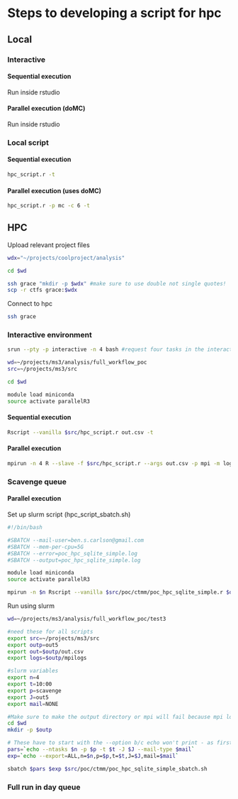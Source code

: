 # Steps to developing a script for hpc

## Local

### Interactive

#### Sequential execution

Run inside rstudio

#### Parallel execution (doMC)

Run inside rstudio

### Local script

#### Sequential execution

```bash
hpc_script.r -t
```

#### Parallel execution (uses doMC)

```bash
hpc_script.r -p mc -c 6 -t
```

## HPC

Upload relevant project files

```bash
wdx="~/projects/coolproject/analysis"

cd $wd

ssh grace "mkdir -p $wdx" #make sure to use double not single quotes!
scp -r ctfs grace:$wdx
```

Connect to hpc
```bash
ssh grace
```

### Interactive environment

```bash
srun --pty -p interactive -n 4 bash #request four tasks in the interactive queue

wd=~/projects/ms3/analysis/full_workflow_poc
src=~/projects/ms3/src

cd $wd

module load miniconda
source activate parallelR3
```

#### Sequential execution

```bash
Rscript --vanilla $src/hpc_script.r out.csv -t
```

#### Parallel execution

```bash
mpirun -n 4 R --slave -f $src/hpc_script.r --args out.csv -p mpi -m logs -t
```

### Scavenge queue

#### Parallel execution

Set up slurm script (hpc_script_sbatch.sh)

```bash
#!/bin/bash

#SBATCH --mail-user=ben.s.carlson@gmail.com
#SBATCH --mem-per-cpu=5G
#SBATCH --error=poc_hpc_sqlite_simple.log
#SBATCH --output=poc_hpc_sqlite_simple.log

module load miniconda
source activate parallelR3

mpirun -n $n Rscript --vanilla $src/poc/ctmm/poc_hpc_sqlite_simple.r $out -p mpi -m $logs
```

Run using slurm

```bash
wd=~/projects/ms3/analysis/full_workflow_poc/test3

#need these for all scripts
export src=~/projects/ms3/src
export outp=out5
export out=$outp/out.csv
export logs=$outp/mpilogs

#slurm variables
export n=4
export t=10:00
export p=scavenge
export J=out5
export mail=NONE

#Make sure to make the output directory or mpi will fail because mpi log files go here
cd $wd
mkdir -p $outp

# These have to start with the --option b/c echo won't print - as first character
pars=`echo --ntasks $n -p $p -t $t -J $J --mail-type $mail`
exp=`echo --export=ALL,n=$n,p=$p,t=$t,J=$J,mail=$mail`

sbatch $pars $exp $src/poc/ctmm/poc_hpc_sqlite_simple_sbatch.sh
```

### Full run in day queue
